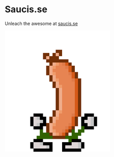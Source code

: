 # Saucis.se

Unleach the awesome at [saucis.se](http://saucis.se/)

![saucis.se rocks](https://raw.githubusercontent.com/calyhre/saucis.se/master/public/sausage.gif)
